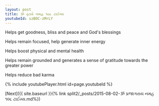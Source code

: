 ```yaml
---
layout: post
title: ૐ રૃટાવે નમહ ૧૦૮ ટાઈમ્સ
youtubeId: szBOC-zMrLY
---
```

 
 
Helps get goodness, bliss and peace and God's blessings
 
Helps remain focused, help generate inner energy 
 
Helps boost physical and mental health 
 
Helps remain grounded and generates a sense of gratitude towards the greater power 
 
Helps reduce bad karma
 
 
 
 


{% include youtubePlayer.html id=page.youtubeId %}
 
[Next]({{ site.baseurl }}{% link  split2/_posts/2015-08-02-ૐ પ્રજાગરાય નમહ ૧૦૮ ટાઈમ્સ.md%})
 
